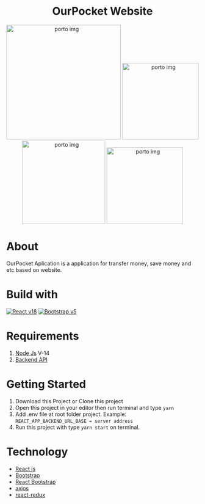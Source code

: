 <h1 align='center'>OurPocket Website</h1>

<p align="center">
  <img src="https://res.cloudinary.com/asadev619/image/upload/v1663334688/react-home_phmera.png" width="300" alt="porto img"/>
  <img src="https://res.cloudinary.com/asadev619/image/upload/v1663334689/react-home2_y5sihc.png" width="200"  alt="porto img"/>
  <img src="https://res.cloudinary.com/asadev619/image/upload/v1663334688/react-home3_rcjhry.png" width="218" alt="porto img"/>
  <img src="https://res.cloudinary.com/asadev619/image/upload/v1663334688/react-home4_cuo3dd.png" width="200"  alt="porto img"/>
</p>

# About
OurPocket Aplication is a application for transfer money, save money and etc based on website.

# Build with
[![React v18](https://img.shields.io/badge/React%20-v18.2.0-brightgreen.svg?style=flat)](https://github.com/facebook/react)
[![Bootstrap v5](https://img.shields.io/badge/Boostrtap%20-v5.2.0-blue.svg?style=flat)](https://github.com/tailwindlabs/tailwindcss)

# Requirements
1. [Node Js](https://nodejs.dev/en/) V-14
2. [Backend API](https://github.com/afrizalsofyan/fw9-backend)

# Getting Started
1. Download this Project or Clone this project
2. Open this project in your editor then run terminal and type `yarn`
3. Add .env file at root folder project. Example: `REACT_APP_BACKEND_URL_BASE = server address` 
4. Run this project with type `yarn start` on terminal.

# Technology
- [React js](https://reactjs.org/)
- [Bootstrap](https://getbootstrap.com/)
- [React Bootstrap](https://react-bootstrap.github.io/)
- [axios](https://github.com/axios/axios)
- [react-redux](https://react-redux.js.org/)
